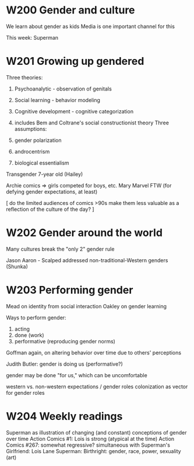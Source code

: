 # W200 Gender and culture
We learn about gender as kids
Media is one important channel for this

This week: Superman

# W201 Growing up gendered
Three theories:
1. Psychoanalytic - observation of genitals
2. Social learning - behavior modeling
3. Cognitive development - cognitive categorization

3. includes Bem and Coltrane's social constructionist theory
Three assumptions:
1. gender polarization
2. androcentrism
3. biological essentialism

Transgender 7-year old (Hailey)

Archie comics => girls competed for boys, etc.
Mary Marvel FTW (for defying gender expectations, at least)

[ do the limited audiences of comics >90s make them less valuable as a reflection of the culture of the day? ]

# W202 Gender around the world
Many cultures break the "only 2" gender rule

Jason Aaron - Scalped addressed non-traditional-Western genders (Shunka)

# W203 Performing gender
Mead on identity from social interaction
Oakley on gender learning

Ways to perform gender:
1. acting
2. done (work)
3. performative (reproducing gender norms)

Goffman again, on altering behavior over time due to others' perceptions

Judith Butler: gender is doing us (performative?)

gender may be done "for us," which can be uncomfortable

western vs. non-western expectations / gender roles
colonization as vector for gender roles

# W204 Weekly readings
Superman as illustration of changing (and constant) conceptions of gender over time
Action Comics #1: Lois is strong (atypical at the time)
Action Comics #267: somewhat regressive? simultaneous with Superman's Girlfriend: Lois Lane
Superman: Birthright: gender, race, power, sexuality (art)

